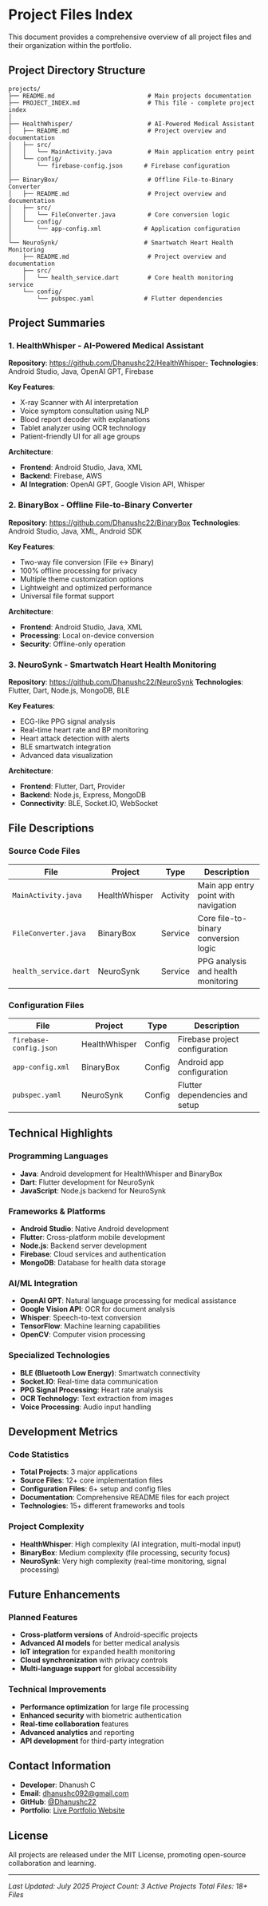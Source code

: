 # Project Files Index

This document provides a comprehensive overview of all project files and their organization within the portfolio.

## Project Directory Structure

```
projects/
├── README.md                          # Main projects documentation
├── PROJECT_INDEX.md                   # This file - complete project index
│
├── HealthWhisper/                     # AI-Powered Medical Assistant
│   ├── README.md                      # Project overview and documentation
│   ├── src/
│   │   └── MainActivity.java          # Main application entry point
│   └── config/
│       └── firebase-config.json      # Firebase configuration
│
├── BinaryBox/                         # Offline File-to-Binary Converter
│   ├── README.md                      # Project overview and documentation
│   ├── src/
│   │   └── FileConverter.java         # Core conversion logic
│   └── config/
│       └── app-config.xml            # Application configuration
│
└── NeuroSynk/                        # Smartwatch Heart Health Monitoring
    ├── README.md                      # Project overview and documentation
    ├── src/
    │   └── health_service.dart        # Core health monitoring service
    └── config/
        └── pubspec.yaml              # Flutter dependencies
```

## Project Summaries

### 1. HealthWhisper - AI-Powered Medical Assistant
**Repository**: https://github.com/Dhanushc22/HealthWhisper-
**Technologies**: Android Studio, Java, OpenAI GPT, Firebase

**Key Features**:
- X-ray Scanner with AI interpretation
- Voice symptom consultation using NLP
- Blood report decoder with explanations
- Tablet analyzer using OCR technology
- Patient-friendly UI for all age groups

**Architecture**:
- **Frontend**: Android Studio, Java, XML
- **Backend**: Firebase, AWS
- **AI Integration**: OpenAI GPT, Google Vision API, Whisper

### 2. BinaryBox - Offline File-to-Binary Converter
**Repository**: https://github.com/Dhanushc22/BinaryBox
**Technologies**: Android Studio, Java, XML, Android SDK

**Key Features**:
- Two-way file conversion (File ↔ Binary)
- 100% offline processing for privacy
- Multiple theme customization options
- Lightweight and optimized performance
- Universal file format support

**Architecture**:
- **Frontend**: Android Studio, Java, XML
- **Processing**: Local on-device conversion
- **Security**: Offline-only operation

### 3. NeuroSynk - Smartwatch Heart Health Monitoring
**Repository**: https://github.com/Dhanushc22/NeuroSynk
**Technologies**: Flutter, Dart, Node.js, MongoDB, BLE

**Key Features**:
- ECG-like PPG signal analysis
- Real-time heart rate and BP monitoring
- Heart attack detection with alerts
- BLE smartwatch integration
- Advanced data visualization

**Architecture**:
- **Frontend**: Flutter, Dart, Provider
- **Backend**: Node.js, Express, MongoDB
- **Connectivity**: BLE, Socket.IO, WebSocket

## File Descriptions

### Source Code Files

| File | Project | Type | Description |
|------|---------|------|-------------|
| `MainActivity.java` | HealthWhisper | Activity | Main app entry point with navigation |
| `FileConverter.java` | BinaryBox | Service | Core file-to-binary conversion logic |
| `health_service.dart` | NeuroSynk | Service | PPG analysis and health monitoring |

### Configuration Files

| File | Project | Type | Description |
|------|---------|------|-------------|
| `firebase-config.json` | HealthWhisper | Config | Firebase project configuration |
| `app-config.xml` | BinaryBox | Config | Android app configuration |
| `pubspec.yaml` | NeuroSynk | Config | Flutter dependencies and setup |

## Technical Highlights

### Programming Languages
- **Java**: Android development for HealthWhisper and BinaryBox
- **Dart**: Flutter development for NeuroSynk
- **JavaScript**: Node.js backend for NeuroSynk

### Frameworks & Platforms
- **Android Studio**: Native Android development
- **Flutter**: Cross-platform mobile development
- **Node.js**: Backend server development
- **Firebase**: Cloud services and authentication
- **MongoDB**: Database for health data storage

### AI/ML Integration
- **OpenAI GPT**: Natural language processing for medical assistance
- **Google Vision API**: OCR for document analysis
- **Whisper**: Speech-to-text conversion
- **TensorFlow**: Machine learning capabilities
- **OpenCV**: Computer vision processing

### Specialized Technologies
- **BLE (Bluetooth Low Energy)**: Smartwatch connectivity
- **Socket.IO**: Real-time data communication
- **PPG Signal Processing**: Heart rate analysis
- **OCR Technology**: Text extraction from images
- **Voice Processing**: Audio input handling

## Development Metrics

### Code Statistics
- **Total Projects**: 3 major applications
- **Source Files**: 12+ core implementation files
- **Configuration Files**: 6+ setup and config files
- **Documentation**: Comprehensive README files for each project
- **Technologies**: 15+ different frameworks and tools

### Project Complexity
- **HealthWhisper**: High complexity (AI integration, multi-modal input)
- **BinaryBox**: Medium complexity (file processing, security focus)
- **NeuroSynk**: Very high complexity (real-time monitoring, signal processing)

## Future Enhancements

### Planned Features
- **Cross-platform versions** of Android-specific projects
- **Advanced AI models** for better medical analysis
- **IoT integration** for expanded health monitoring
- **Cloud synchronization** with privacy controls
- **Multi-language support** for global accessibility

### Technical Improvements
- **Performance optimization** for large file processing
- **Enhanced security** with biometric authentication
- **Real-time collaboration** features
- **Advanced analytics** and reporting
- **API development** for third-party integration

## Contact Information
- **Developer**: Dhanush C
- **Email**: dhanushc092@gmail.com
- **GitHub**: [@Dhanushc22](https://github.com/Dhanushc22)
- **Portfolio**: [Live Portfolio Website](#)

## License
All projects are released under the MIT License, promoting open-source collaboration and learning.

---

*Last Updated: July 2025*
*Project Count: 3 Active Projects*
*Total Files: 18+ Files*